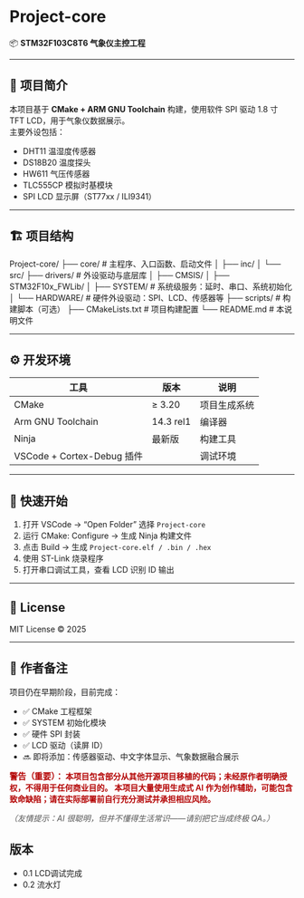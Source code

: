 # Project-core

📦 **STM32F103C8T6 气象仪主控工程**

---

## 🧩 项目简介
本项目基于 **CMake + ARM GNU Toolchain** 构建，使用软件 SPI 驱动 1.8 寸 TFT LCD，用于气象仪数据展示。  
主要外设包括：
- DHT11 温湿度传感器  
- DS18B20 温度探头  
- HW611 气压传感器  
- TLC555CP 模拟时基模块  
- SPI LCD 显示屏（ST77xx / ILI9341）  

---

## 🏗️ 项目结构

Project-core/
├── core/ # 主程序、入口函数、启动文件
│ ├── inc/
│ └── src/
├── drivers/ # 外设驱动与底层库
│ ├── CMSIS/
│ ├── STM32F10x_FWLib/
│ ├── SYSTEM/ # 系统级服务：延时、串口、系统初始化
│ └── HARDWARE/ # 硬件外设驱动：SPI、LCD、传感器等
├── scripts/ # 构建脚本（可选）
├── CMakeLists.txt # 项目构建配置
└── README.md # 本说明文件

---

## ⚙️ 开发环境

| 工具 | 版本 | 说明 |
|------|-------|------|
| CMake | ≥ 3.20 | 项目生成系统 |
| Arm GNU Toolchain | 14.3 rel1 | 编译器 |
| Ninja | 最新版 | 构建工具 |
| VSCode + Cortex-Debug 插件 |  | 调试环境 |

---

## 🚀 快速开始

1. 打开 VSCode → “Open Folder” 选择 `Project-core`  
2. 运行 CMake: Configure → 生成 Ninja 构建文件  
3. 点击 Build → 生成 `Project-core.elf / .bin / .hex`  
4. 使用 ST-Link 烧录程序  
5. 打开串口调试工具，查看 LCD 识别 ID 输出  

---

## 📄 License
MIT License © 2025

---

## 🧠 作者备注
项目仍在早期阶段，目前完成：
- ✅ CMake 工程框架
- ✅ SYSTEM 初始化模块
- ✅ 硬件 SPI 封装
- ✅ LCD 驱动（读屏 ID）
- 🔜 即将添加：传感器驱动、中文字体显示、气象数据融合展示

<p>
  <strong style="color:#b30000; font-size:1.05em;">
    警告（重要）：
  </strong>
  <span style="color:#b30000; font-weight:600;">
    本项目包含部分从其他开源项目移植的代码；未经原作者明确授权，不得用于任何商业目的。
    本项目大量使用生成式 AI 作为创作辅助，可能包含致命缺陷；请在实际部署前自行充分测试并承担相应风险。
  </span>
</p>
<p style="color:#555; font-style:italic; margin-top:6px;">
  （友情提示：AI 很聪明，但并不懂得生活常识——请别把它当成终极 QA。）
</p>

## 版本
- 0.1 LCD调试完成
- 0.2 流水灯
